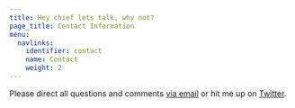 ```yaml
---
title: Hey chief lets talk, why not?
page_title: Contact Information
menu:
  navlinks:
    identifier: contact
    name: Contact
    weight: 2
---
```


Please direct all questions and comments <a href="mailto:greg@airbagindustries.com?subject=Hello Airbag">via email</a> or hit me up on <a href="http://www.twitter.com/brilliantcrank.com">Twitter</a>.